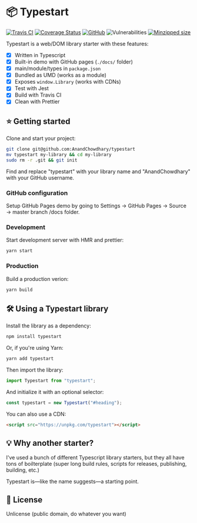 # 📦 Typestart

[![Travis CI](https://img.shields.io/travis/AnandChowdhary/typestart.svg)](https://travis-ci.org/AnandChowdhary/typestart)
[![Coverage Status](https://coveralls.io/repos/github/AnandChowdhary/typestart/badge.svg?branch=master)](https://coveralls.io/github/AnandChowdhary/typestart?branch=master)
[![GitHub](https://img.shields.io/github/license/anandchowdhary/typestart.svg)](https://github.com/AnandChowdhary/typestart/blob/master/LICENSE)
![Vulnerabilities](https://img.shields.io/snyk/vulnerabilities/github/AnandChowdhary/typestart.svg)
[![Minzipped size](https://img.shields.io/bundlephobia/minzip/typestart.svg)](https://www.npmjs.com/package/typestart)

Typestart is a web/DOM library starter with these features:

- [x] Written in Typescript
- [x] Built-in demo with GitHub pages (`./docs/` folder)
- [x] main/module/types in `package.json`
- [x] Bundled as UMD (works as a module)
- [x] Exposes `window.Library` (works with CDNs)
- [x] Test with Jest
- [x] Build with Travis CI
- [x] Clean with Prettier

## ⭐ Getting started

Clone and start your project:

```bash
git clone git@github.com:AnandChowdhary/typestart
mv typestart my-library && cd my-library
sudo rm -r .git && git init
```

Find and replace "typestart" with your library name and "AnandChowdhary" with your GitHub username.

### GitHub configuration

Setup GitHub Pages demo by going to Settings → GitHub Pages → Source → master branch /docs folder.

### Development

Start development server with HMR and prettier:

```bash
yarn start
```

### Production

Build a production verion:

```bash
yarn build
```

## 🛠️ Using a Typestart library

Install the library as a dependency:

```bash
npm install typestart
```

Or, if you're using Yarn:

```bash
yarn add typestart
```

Then import the library:

```js
import Typestart from "typestart";
```

And initialize it with an optional selector:

```js
const typestart = new Typestart("#heading");
```

You can also use a CDN:

```html
<script src="https://unpkg.com/typestart"></script>
```

## 💡 Why another starter?

I've used a bunch of different Typescript library starters, but they all have tons of boilterplate (super long build rules, scripts for releases, publishing, building, etc.) 

Typestart is—like the name suggests—a starting point.

## 📝 License

Unlicense (public domain, do whatever you want)
